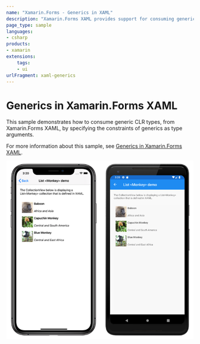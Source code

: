 ```yaml
---
name: "Xamarin.Forms - Generics in XAML"
description: "Xamarin.Forms XAML provides support for consuming generic CLR types by specifying the constraints of generics as type arguments (UI)"
page_type: sample
languages:
- csharp
products:
- xamarin
extensions:
    tags:
    - ui
urlFragment: xaml-generics
---
```

# Generics in Xamarin.Forms XAML

This sample demonstrates how to consume generic CLR types, from Xamarin.Forms XAML, by specifying the constraints of generics as type arguments.

For more information about this sample, see [Generics in Xamarin.Forms XAML](https://docs.microsoft.com/xamarin/xamarin-forms/xaml/generics/).

![Generics in XAML sample application](Screenshots/01All.png "Generics in XAML application screenshot")
